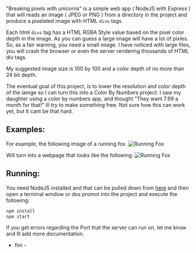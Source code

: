 
"Breaking pixels with unicorns" is a simple web app ( NodeJS with Express ) that will reads an image ( JPEG or PNG ) from a directory in the project and produce a pixelated image with HTML ```divs``` tags. 

Each html ```divs``` tag has a HTML RGBA Style value based on the pixel color depth in the image. As you can guess a large image will have a lot of pixles. So, as a fair warning, you need a small image. I have noticed with large files, you will crash the browser or even the server rendering thousands of HTML div tags.

My suggested image size is 100 by 100 and a color depth of no more than 24 bit depth.

The eventual goal of this project, is to lower the resolution and color depth of the iamge so I can turn this into a Color By Numbers project. I saw my daughter using a color by numbers app, and thought "They want 7.99 a month for that!" Ill try to make something free. Not sure how this can work yet, but It cant be that hard.

## Examples:

For example, the following image of a running fox.
![Running Fox](https://psenger.github.io/BreakingPixelsWithUnicorns/images/RunningFox.png)

Will turn into a webpage that looks like the following:
![Running Fox](https://psenger.github.io/BreakingPixelsWithUnicorns/images/ScreenShot.png)

## Running:

You need NodeJS installed and that can be pulled down from [here](https://nodejs.org/en/download/) and then 
open a terminal window or dos promot into the project and execute the following:

```bash
npm install
npm start
```

If you get errors regarding the Port that the server can run on, let me know and Ill add more documentation.

- fini -
